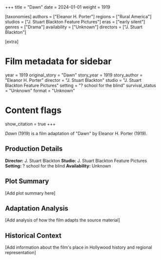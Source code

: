 +++
title = "Dawn"
date = 2024-01-01
weight = 1919

[taxonomies]
authors = ["Eleanor H. Porter"]
regions = ["Rural America"]
studios = ["J. Stuart Blackton Feature Pictures"]
eras = ["early silent"]
genres = ["Drama"]
availability = ["Unknown"]
directors = ["J. Stuart Blackton"]

[extra]
# Film metadata for sidebar
year = 1919
original_story = "Dawn"
story_year = 1919
story_author = "Eleanor H. Porter"
director = "J. Stuart Blackton"
studio = "J. Stuart Blackton Feature Pictures"
setting = "? school for the blind"
survival_status = "Unknown"
format = "Unknown"

# Content flags
show_citation = true
+++

*Dawn* (1919) is a film adaptation of "Dawn" by Eleanor H. Porter (1919).

## Production Details

**Director:** J. Stuart Blackton
**Studio:** J. Stuart Blackton Feature Pictures
**Setting:** ? school for the blind
**Availability:** Unknown

## Plot Summary

[Add plot summary here]

## Adaptation Analysis

[Add analysis of how the film adapts the source material]

## Historical Context

[Add information about the film's place in Hollywood history and regional representation]
